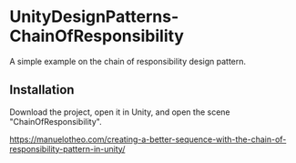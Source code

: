# UnityDesignPatterns-ChainOfResponsibility
A simple example on the chain of responsibility design pattern.
## Installation
Download the project, open it in Unity, and open the scene "ChainOfResponsibility".


https://manuelotheo.com/creating-a-better-sequence-with-the-chain-of-responsibility-pattern-in-unity/
